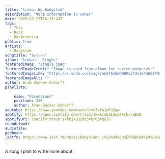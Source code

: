 ```yaml
---
title: "ใครคือเรา by Bodyslam"
description: "More information to come!"
date: 2023-08-22T16:15:43Z
tags:
  - Thai
  - Rock
  - Rocktronica
public: true
artists:
  - Bodyslam
songtitle: "ใครคือเรา"
album: "ใครคือเรา - Single"
featuredImage: "single.jpeg"
featuredImageCredit: "Image is used from album for review purposes."
featuredImageLink: "https://i.scdn.co/image/ab67616d0000b273c1e4d65144304f4ead4b1c24"
featuredImageAlt: ""
author: Aram Zucker-Scharff
playlists:
  -
    name: "Obsessions"
    position: 315
    author: Aram Zucker-Scharff
youtube: https://www.youtube.com/watch?v=3afujmTaIpw
spotify: https://open.spotify.com/track/1kkkixB3Ids34krb3rqBID
spotifyUri: spotify:track:1kkkixB3Ids34krb3rqBID
soundcloud:
audiofile:
podbean:
lastfm: https://www.last.fm/music/Bodyslam/_/%E0%B9%83%E0%B8%84%E0%B8%A3%E0%B8%84%E0%B8%B7%E0%B8%AD%E0%B9%80%E0%B8%A3%E0%B8%B2
---
```


A song I plan to write more about.
		